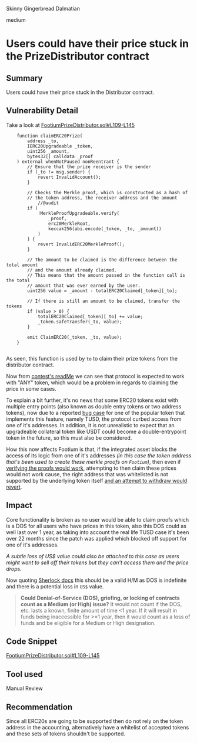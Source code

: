 Skinny Gingerbread Dalmatian

medium

# Users could have their price stuck in the PrizeDistributor contract

## Summary 

Users could have their price stuck in the Distributor contract.

## Vulnerability Detail

Take a look at [FootiumPrizeDistributor.sol#L109-L145](https://github.com/sherlock-audit/2023-12-footium/blob/dae0b4b33a1634187188076e1a78ca717a250cd4/footium-eth-shareable/contracts/FootiumPrizeDistributor.sol#L109-L145)

```solidity
    function claimERC20Prize(
        address _to,
        IERC20Upgradeable _token,
        uint256 _amount,
        bytes32[] calldata _proof
    ) external whenNotPaused nonReentrant {
        // Ensure that the prize receiver is the sender
        if (_to != msg.sender) {
            revert InvalidAccount();
        }

        // Checks the Merkle proof, which is constructed as a hash of
        // the token address, the receiver address and the amount
            //@audit
        if (
            !MerkleProofUpgradeable.verify(
                _proof,
                erc20MerkleRoot,
                keccak256(abi.encode(_token, _to, _amount))
            )
        ) {
            revert InvalidERC20MerkleProof();
        }

        // The amount to be claimed is the difference between the total amount
        // and the amount already claimed.
        // This means that the amount passed in the function call is the total
        // amount that was ever earned by the user.
        uint256 value = _amount - totalERC20Claimed[_token][_to];

        // If there is still an amount to be claimed, transfer the tokens
        if (value > 0) {
            totalERC20Claimed[_token][_to] += value;
            _token.safeTransfer(_to, value);
        }

        emit ClaimERC20(_token, _to, value);
    }


```

As seen, this function is used by `to` to claim their prize tokens from the distributor contract.

Now from [contest's readMe](https://github.com/sherlock-audit/2023-12-footium/blob/dae0b4b33a1634187188076e1a78ca717a250cd4/README.md?plain=1#L14) we can see that protocol is expected to work with "ANY" token, which would be a problem in regards to claiming the price in some cases.

To explain a bit further, it's no news that some ERC20 tokens exist with multiple entry points (also known as double entry tokens or two address tokens), now due to a reported [bug case](https://blog.openzeppelin.com/compound-tusd-integration-issue-retrospective) for one of the popular token that implements this feature, namely TUSD, the protocol curbed access from one of it's addresses. In addition, it is not unrealistic to expect that an upgradeable collateral token like USDT could become a double-entrypoint token in the future, so this must also be considered.

How this now affects Footium is that, if the integrated asset blocks the access of its logic from one of it's addresses _(in this case the token address that's been used to create these merkle proofs on `Footium`)_, then even if [verifying the proofs would work](https://github.com/sherlock-audit/2023-12-footium/blob/dae0b4b33a1634187188076e1a78ca717a250cd4/footium-eth-shareable/contracts/FootiumPrizeDistributor.sol#L122-L128), attempting to then claim these prices would not work cause, the right address that was  whitelisted is not supported by the underlying token itself [and an attempt to withdraw would revert](https://github.com/sherlock-audit/2023-12-footium/blob/dae0b4b33a1634187188076e1a78ca717a250cd4/footium-eth-shareable/contracts/FootiumPrizeDistributor.sol#L141).


## Impact

Core functionality is broken as no user would be able to claim proofs which is a DOS for all users who have prices in this token, also this DOS could as well last over 1 year, as taking into account the real life TUSD case it's been over 22 months since the patch was applied which blocked off support for one of it's addresses.

_A subtle loss of US$ value could also be attached to this case as users might want to sell off their tokens but they can't access them and the price drops._

Now quoting [Sherlock docs](https://docs.sherlock.xyz/audits/judging/judging) this should be a valid H/M as DOS is indefinite and there is a potential loss in `US$` value.

> **Could Denial-of-Service (DOS), griefing, or locking of contracts count as a Medium (or High) issue?**
> It would not count if the DOS, etc. lasts a known, finite amount of time <1 year. If it will result in funds being inaccessible for >=1 year, then it would count as a loss of funds and be eligible for a Medium or High designation.

## Code Snippet

[FootiumPrizeDistributor.sol#L109-L145](https://github.com/sherlock-audit/2023-12-footium/blob/dae0b4b33a1634187188076e1a78ca717a250cd4/footium-eth-shareable/contracts/FootiumPrizeDistributor.sol#L109-L145)

## Tool used

Manual Review

## Recommendation

Since all ERC20s are going to be supported then do not rely on the token address in the accounting, alternatively have a whitelist of accepted tokens and these sets of tokens shouldn't be supported.